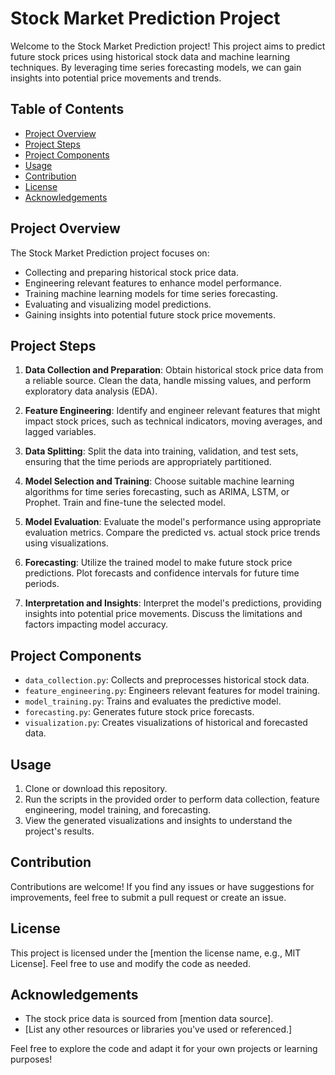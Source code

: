 # Stock Market Prediction Project

Welcome to the Stock Market Prediction project! This project aims to predict future stock prices using historical stock data and machine learning techniques. By leveraging time series forecasting models, we can gain insights into potential price movements and trends.

## Table of Contents

- [Project Overview](#project-overview)
- [Project Steps](#project-steps)
- [Project Components](#project-components)
- [Usage](#usage)
- [Contribution](#contribution)
- [License](#license)
- [Acknowledgements](#acknowledgements)

## Project Overview

The Stock Market Prediction project focuses on:

- Collecting and preparing historical stock price data.
- Engineering relevant features to enhance model performance.
- Training machine learning models for time series forecasting.
- Evaluating and visualizing model predictions.
- Gaining insights into potential future stock price movements.

## Project Steps

1. **Data Collection and Preparation**: Obtain historical stock price data from a reliable source. Clean the data, handle missing values, and perform exploratory data analysis (EDA).

2. **Feature Engineering**: Identify and engineer relevant features that might impact stock prices, such as technical indicators, moving averages, and lagged variables.

3. **Data Splitting**: Split the data into training, validation, and test sets, ensuring that the time periods are appropriately partitioned.

4. **Model Selection and Training**: Choose suitable machine learning algorithms for time series forecasting, such as ARIMA, LSTM, or Prophet. Train and fine-tune the selected model.

5. **Model Evaluation**: Evaluate the model's performance using appropriate evaluation metrics. Compare the predicted vs. actual stock price trends using visualizations.

6. **Forecasting**: Utilize the trained model to make future stock price predictions. Plot forecasts and confidence intervals for future time periods.

7. **Interpretation and Insights**: Interpret the model's predictions, providing insights into potential price movements. Discuss the limitations and factors impacting model accuracy.

## Project Components

- `data_collection.py`: Collects and preprocesses historical stock data.
- `feature_engineering.py`: Engineers relevant features for model training.
- `model_training.py`: Trains and evaluates the predictive model.
- `forecasting.py`: Generates future stock price forecasts.
- `visualization.py`: Creates visualizations of historical and forecasted data.

## Usage

1. Clone or download this repository.
2. Run the scripts in the provided order to perform data collection, feature engineering, model training, and forecasting.
3. View the generated visualizations and insights to understand the project's results.

## Contribution

Contributions are welcome! If you find any issues or have suggestions for improvements, feel free to submit a pull request or create an issue.

## License

This project is licensed under the [mention the license name, e.g., MIT License]. Feel free to use and modify the code as needed.

## Acknowledgements

- The stock price data is sourced from [mention data source].
- [List any other resources or libraries you've used or referenced.]

Feel free to explore the code and adapt it for your own projects or learning purposes!
